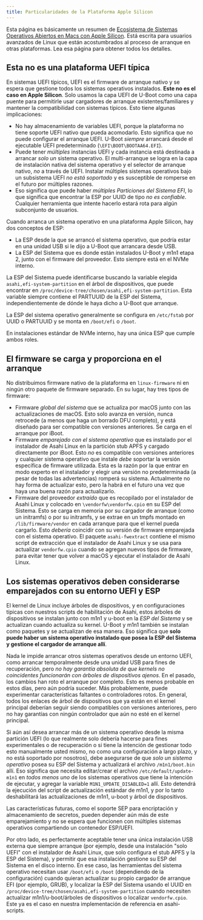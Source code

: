 ```yaml
---
title: Particularidades de la Plataforma Apple Silicon
---
```


Esta página es básicamente un resumen de [Ecosistema de Sistemas Operativos Abiertos en Macs con Apple Silicon](open-os-interop.md). Está escrita para usuarios avanzados de Linux que están acostumbrados al proceso de arranque en otras plataformas. Lea esa página para obtener todos los detalles.

## Esta no es una plataforma UEFI típica

En sistemas UEFI típicos, UEFI es el firmware de arranque nativo y se espera que gestione todos los sistemas operativos instalados. **Este no es el caso en Apple Silicon**. Solo usamos la capa UEFI de U-Boot como una capa puente para permitirle usar cargadores de arranque existentes/familiares y mantener la compatibilidad con sistemas típicos. Esto tiene algunas implicaciones:

* No hay almacenamiento de variables UEFI, porque la plataforma no tiene soporte UEFI nativo que pueda acomodarlo. Esto significa que no puede configurar el arranque UEFI. U-Boot *siempre* arrancará desde el ejecutable UEFI predeterminado (`\EFI\BOOT\BOOTAA64.EFI`).
* Puede tener *múltiples* instancias UEFI y cada instancia está destinada a arrancar *solo un* sistema operativo. El multi-arranque se logra en la capa de instalación nativa del sistema operativo y el selector de arranque nativo, *no* a través de UEFI. Instalar múltiples sistemas operativos bajo un subsistema UEFI *no está soportado* y es susceptible de romperse en el futuro por múltiples razones.
* Eso significa que puede haber *múltiples Particiones del Sistema EFI*, lo que significa que encontrar la ESP por UUID de tipo *no es confiable*. Cualquier herramienta que intente hacerlo estará rota para algún subconjunto de usuarios.

Cuando arranca un sistema operativo en una plataforma Apple Silicon, hay dos conceptos de ESP:

* La ESP desde la que se arrancó el sistema operativo, que podría estar en una unidad USB si le dijo a U-Boot que arrancara desde USB.
* La ESP del Sistema que es donde están instalados U-Boot y m1n1 etapa 2, junto con el firmware del proveedor. Esto siempre está en el NVMe interno.

La ESP del Sistema puede identificarse buscando la variable elegida `asahi,efi-system-partition` en el árbol de dispositivos, que puede encontrar en `/proc/device-tree/chosen/asahi,efi-system-partition`. Esta variable siempre contiene el PARTUUID de la ESP del Sistema, independientemente de dónde le haya dicho a U-Boot que arranque.

La ESP del sistema operativo generalmente se configura en `/etc/fstab` por UUID o PARTUUID y se monta en `/boot/efi` o `/boot`.

En instalaciones estándar de NVMe interno, hay una única ESP que cumple ambos roles.

## El firmware se carga y proporciona en el arranque

No distribuimos firmware nativo de la plataforma en `linux-firmware` ni en ningún otro paquete de firmware separado. En su lugar, hay tres tipos de firmware:

* Firmware *global del sistema* que se actualiza por macOS junto con las actualizaciones de macOS. Esto solo avanza en versión, nunca retrocede (a menos que haga un borrado DFU completo), y está diseñado para ser compatible con versiones anteriores. Se carga en el arranque por iBoot.
* Firmware *emparejado con el sistema operativo* que es instalado por el instalador de Asahi Linux en la partición stub APFS y cargado directamente por iBoot. Esto *no* es compatible con versiones anteriores y cualquier sistema operativo que instale *debe* soportar la versión específica de firmware utilizada. Esta es la razón por la que entrar en modo experto en el instalador y elegir una versión no predeterminada (a pesar de todas las advertencias) romperá su sistema. Actualmente no hay forma de actualizar esto, pero la habrá en el futuro una vez que haya una buena razón para actualizarlo.
* Firmware del proveedor *extraído* que es recopilado por el instalador de Asahi Linux y colocado en `\vendorfw\vendorfw.cpio` en su ESP del Sistema. Esto se carga en memoria por su cargador de arranque (como un initramfs) o por su initramfs, y se extrae en un tmpfs montado en `/lib/firmware/vendor` en cada arranque para que el kernel pueda cargarlo. Esto *debería* coincidir con su versión de firmware emparejada con el sistema operativo. El paquete `asahi-fwextract` contiene el mismo script de extracción que el instalador de Asahi Linux y se usa para actualizar `vendorfw.cpio` cuando se agregan nuevos tipos de firmware, para evitar tener que volver a macOS y ejecutar el instalador de Asahi Linux.

## Los sistemas operativos deben considerarse emparejados con su entorno UEFI y ESP

El kernel de Linux incluye árboles de dispositivos, y en configuraciones típicas con nuestros scripts de habilitación de Asahi, estos árboles de dispositivos se instalan junto con m1n1 y u-boot en la *ESP del Sistema* y se actualizan cuando actualiza su kernel. U-Boot y m1n1 también se instalan como paquetes y se actualizan de esa manera. Eso significa que **solo puede haber un sistema operativo instalado que posea la ESP del Sistema y gestione el cargador de arranque allí**.

Nada le impide arrancar otros sistemas operativos desde un entorno UEFI, como arrancar temporalmente desde una unidad USB para fines de recuperación, pero *no hay garantía absoluta de que kernels no coincidentes funcionarán con árboles de dispositivos ajenos*. En el pasado, los cambios han roto el arranque por completo. Esto es menos probable en estos días, pero aún podría suceder. Más probablemente, puede experimentar características faltantes o controladores rotos. En general, todos los enlaces de árbol de dispositivos que ya están en el kernel principal deberían seguir siendo compatibles con versiones anteriores, pero no hay garantías con ningún controlador que aún no esté en el kernel principal.

Si aún así desea arrancar más de un sistema operativo desde la misma partición UEFI (lo que realmente solo debería hacerse para fines experimentales o de recuperación o si tiene la intención de gestionar todo esto manualmente usted mismo, no como una configuración a largo plazo, y no está soportado por nosotros), debe asegurarse de que *solo un sistema operativo* posea su ESP del Sistema y actualizará el archivo `/m1n1/boot.bin` allí. Eso significa que necesita editar/crear el archivo `/etc/default/update-m1n1` en *todos menos uno* de los sistemas operativos que tiene la intención de ejecutar, y agregar la variable `M1N1_UPDATE_DISABLED=1` allí. Esto detendrá la ejecución del script de actualización estándar de m1n1, y por lo tanto deshabilitará las actualizaciones de m1n1, u-boot y árbol de dispositivos.

Las características futuras, como el soporte SEP para encriptación y almacenamiento de secretos, pueden depender aún más de este emparejamiento y no se espera que funcionen con múltiples sistemas operativos compartiendo un contenedor ESP/UEFI.

Por otro lado, es perfectamente aceptable tener una única instalación USB externa que siempre arranque (por ejemplo, desde una instalación "solo UEFI" con el instalador de Asahi Linux, que solo configura el stub APFS y la ESP del Sistema), y permitir que esa instalación gestione su ESP del Sistema en el disco interno. En ese caso, las herramientas del sistema operativo necesitan usar `/boot/efi` o `/boot` (dependiendo de la configuración) cuando quieran actualizar su propio cargador de arranque EFI (por ejemplo, GRUB), y localizar la ESP del Sistema usando el UUID en `/proc/device-tree/chosen/asahi,efi-system-partition` cuando necesiten actualizar m1n1/u-boot/árboles de dispositivos o localizar `vendorfw.cpio`. Este ya es el caso en nuestra implementación de referencia en asahi-scripts. 